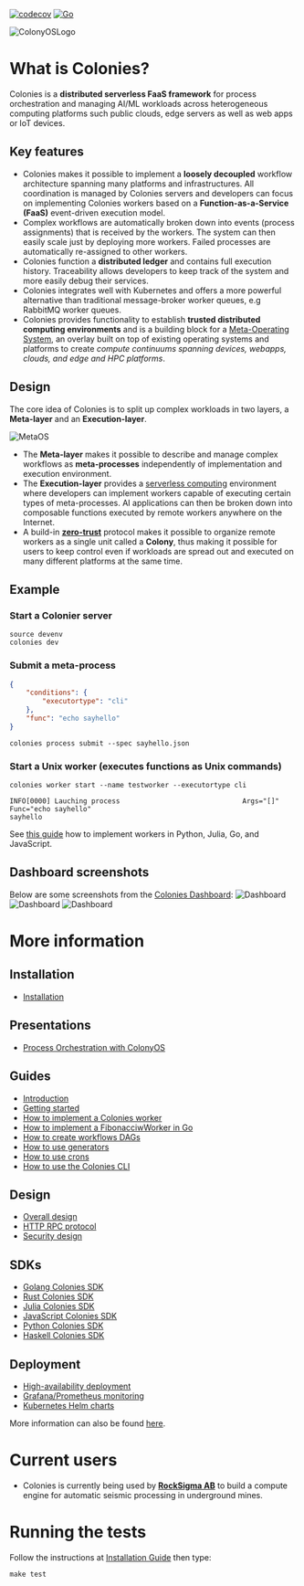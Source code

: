 [![codecov](https://codecov.io/gh/colonyos/colonies/branch/main/graph/badge.svg?token=1D4O2JVSJL)](https://codecov.io/gh/colonyos/colonies)
[![Go](https://github.com/colonyos/colonies/actions/workflows/go.yml/badge.svg)](https://github.com/colonyos/colonies/actions/workflows/go.yml)

![ColonyOSLogo](docs/images/ColonyOsLogoNoShaddow2.png)

# What is Colonies?
Colonies is a **distributed serverless FaaS framework** for process orchestration and managing AI/ML workloads across heterogeneous computing platforms such public clouds, edge servers as well as web apps or IoT devices.

## Key features
* Colonies makes it possible to implement a **loosely decoupled** workflow architecture spanning many platforms and infrastructures. All coordination is managed by Colonies servers and developers can focus on implementing Colonies workers based on a **Function-as-a-Service (FaaS)** event-driven execution model. 
* Complex workflows are automatically broken down into events (process assignments) that is received by the workers. The system can then easily scale just by deploying more workers. Failed processes are automatically re-assigned to other workers. 
* Colonies function a **distributed ledger** and contains full execution history. Traceability allows developers to keep track of the system and more easily debug their services.  
* Colonies integrates well with Kubernetes and offers a more powerful alternative than traditional message-broker worker queues, e.g RabbitMQ worker queues.   
* Colonies provides functionality to establish **trusted distributed computing environments** and is a building block for a [Meta-Operating System](https://en.wikipedia.org/wiki/Meta-system"), an overlay built on top of existing operating systems and platforms to create *compute continuums spanning devices, webapps, clouds, and edge and HPC platforms*.

## Design
The core idea of Colonies is to split up complex workloads in two layers, a **Meta-layer** and an **Execution-layer**.

![MetaOS](docs/images/meta-os.png)

* The **Meta-layer** makes it possible to describe and manage complex workflows as **meta-processes** independently of implementation and execution environment.
* The **Execution-layer** provides a [serverless computing](https://en.wikipedia.org/wiki/Serverless_computing) environment where developers can implement workers capable of executing certain types of meta-processes. AI applications can then be broken down into composable functions executed by remote workers anywhere on the Internet.
* A build-in **[zero-trust](https://en.wikipedia.org/wiki/Zero_trust_security_model)** protocol makes it possible to organize remote workers as a single unit called a **Colony**, thus making it possible for users to keep control even if workloads are spread out and executed on many different platforms at the same time. 

## Example
### Start a Colonier server
```console
source devenv
colonies dev 
```

### Submit a meta-process
```json
{
    "conditions": {
        "executortype": "cli"
    },
    "func": "echo sayhello"
}
```

```console
colonies process submit --spec sayhello.json 
```

### Start a Unix worker (executes functions as Unix commands)
```console
colonies worker start --name testworker --executortype cli 

INFO[0000] Lauching process                              Args="[]" Func="echo sayhello"
sayhello
```

See [this guide](docs/Worker.md) how to implement workers in Python, Julia, Go, and JavaScript.

## Dashboard screenshots
Below are some screenshots from the [Colonies Dashboard](https://github.com/colonyos/dashboard):
![Dashboard](docs/images/dashboard1.png)
![Dashboard](docs/images/dashboard2.png)
![Dashboard](docs/images/dashboard3.png)

# More information
## Installation
* [Installation](docs/Installation.md)
## Presentations
* [Process Orchestration with ColonyOS](docs/Colonies.pptx)
## Guides
* [Introduction](docs/Introduction.md)
* [Getting started](docs/GettingStarted.md)
* [How to implement a Colonies worker](docs/Worker.md)
* [How to implement a FibonacciwWorker in Go](docs/GoTutorial.md)
* [How to create workflows DAGs](docs/Workflows.md)
* [How to use generators](docs/Generators.md)
* [How to use crons](docs/Crons.md)
* [How to use the Colonies CLI](docs/CLI.md)
## Design
* [Overall design](docs/Design.md)
* [HTTP RPC protocol](docs/RPC.md)
* [Security design](docs/Security.md)
## SDKs
* [Golang Colonies SDK](https://github.com/colonyos/colonies/tree/main/pkg/client)
* [Rust Colonies SDK](https://github.com/colonyos/rustrt)
* [Julia Colonies SDK](https://github.com/colonyos/ColonyExecutor.jl)
* [JavaScript Colonies SDK](https://github.com/colonyos/colonyexecutor.js)
* [Python Colonies SDK](https://github.com/colonyos/pyexecutor)
* [Haskell Colonies SDK](https://github.com/colonyos/haskellrt)
## Deployment
* [High-availability deployment](docs/HADeployment.md)
* [Grafana/Prometheus monitoring](docs/Monitoring.md)
* [Kubernetes Helm charts](https://github.com/colonyos/helm)

More information can also be found [here](https://colonyos.io).

# Current users
* Colonies is currently being used by **[RockSigma AB](https://www.rocksigma.com)** to build a compute engine for automatic seismic processing in underground mines. 

# Running the tests
Follow the instructions at [Installation Guide](./docs/Installation.md) then type:
```console
make test
```
